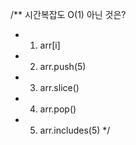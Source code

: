 /** 시간복잡도 O(1) 아닌 것은?
 * 1)  arr[i]
 * 2)  arr.push(5)
 * 3)  arr.slice()
 * 4)  arr.pop()
 * 5)  arr.includes(5)
 */